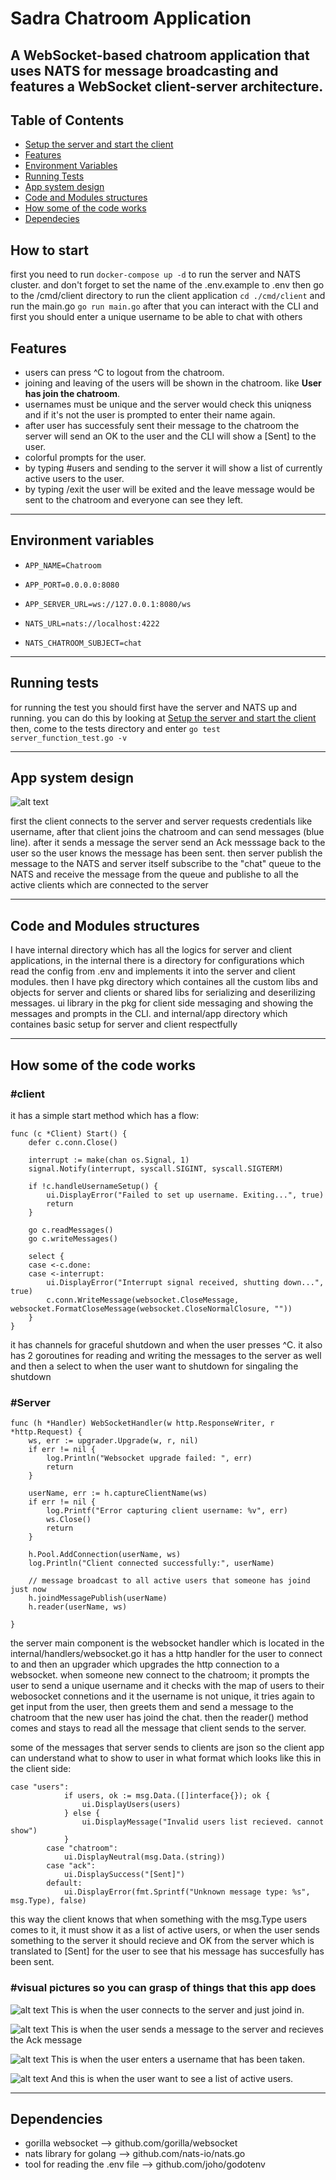 # Sadra Chatroom Application
A WebSocket-based chatroom application that uses NATS for message broadcasting and features a WebSocket client-server architecture.
---

## Table of Contents
- [Setup the server and start the client](#how-to-start)
- [Features](#features)
- [Environment Variables](#environment-variables)
- [Running Tests](#running-tests)
- [App system design](#app-system-design)
- [Code and Modules structures](#code-and-modules-structures)
- [How some of the code works](#how-some-of-the-code-works)
- [Dependecies](#dependencies)


## How to start
first you need to run ``` docker-compose up -d ```
to run the server and NATS cluster. and don't forget to set the name of the .env.example to .env
then go to the /cmd/client directory to run the client application
```cd ./cmd/client``` and run the main.go ```go run main.go```
after that you can interact with the CLI and first you should enter a unique username to be able to chat with others

## Features
- users can press ^C to logout from the chatroom.
- joining and leaving of the users will be shown in the chatroom. like **User has join the chatroom**.
- usernames must be unique and the server would check this uniqness and if it's not the user is prompted to enter their name again.
- after user has successfuly sent their message to the chatroom the server will send an OK to the user and the CLI will show a [Sent] to the user.
- colorful prompts for the user.
- by typing #users and sending to the server it will show a list of currently active users to the user.
- by typing /exit the user will be exited and the leave message would be sent to the chatroom and everyone can see they left.

---
## Environment variables
- ```APP_NAME=Chatroom```
- ```APP_PORT=0.0.0.0:8080```
- ```APP_SERVER_URL=ws://127.0.0.1:8080/ws```

- ```NATS_URL=nats://localhost:4222```
- ```NATS_CHATROOM_SUBJECT=chat```

---
## Running tests
for running the test you should first have the server and NATS up and running. you can 
do this by looking at [Setup the server and start the client](#how-to-start)
then, come to the tests directory and enter ```go test server_function_test.go -v```

---
## App system design
![alt text](./assets/architucture.png)

first the client connects to the server and server requests credentials like username, after that client joins the chatroom and can send messages (blue line).
after it sends a message the server send an Ack messsage back to the user so the user knows the message has been sent. then server publish the message to the NATS and server itself subscribe to the "chat" queue to the NATS and receive the message from the queue and publishe to all the active clients which are connected to the server

---
## Code and Modules structures
I have internal directory which has all the logics for server and client applications, in the internal there is a directory for configurations which read the config from .env and implements it into the server and client modules.
then I have pkg directory which containes all the custom libs and objects for server and clients or shared libs for serializing and deserilizing messages.
ui library in the pkg for client side messaging and showing the messages and prompts in the CLI. 
and internal/app directory which containes basic setup for server and client respectfully

---
## How some of the code works
### #client
it has a simple start method which has a flow: 
```
func (c *Client) Start() {
	defer c.conn.Close()

	interrupt := make(chan os.Signal, 1)
	signal.Notify(interrupt, syscall.SIGINT, syscall.SIGTERM)

	if !c.handleUsernameSetup() {
		ui.DisplayError("Failed to set up username. Exiting...", true)
		return
	}

	go c.readMessages()
	go c.writeMessages()

	select {
	case <-c.done:
	case <-interrupt:
		ui.DisplayError("Interrupt signal received, shutting down...", true)
		c.conn.WriteMessage(websocket.CloseMessage, websocket.FormatCloseMessage(websocket.CloseNormalClosure, ""))
	}
}
```
it has channels for graceful shutdown and when the user presses ^C.
it also has 2 goroutines for reading and writing the messages to the server as well
and then a select to when the user want to shutdown for singaling the shutdown


### #Server
```
func (h *Handler) WebSocketHandler(w http.ResponseWriter, r *http.Request) {
	ws, err := upgrader.Upgrade(w, r, nil)
	if err != nil {
		log.Println("Websocket upgrade failed: ", err)
		return
	}

	userName, err := h.captureClientName(ws)
	if err != nil {
		log.Printf("Error capturing client username: %v", err)
		ws.Close()
		return
	}

	h.Pool.AddConnection(userName, ws)
	log.Println("Client connected successfully:", userName)

	// message broadcast to all active users that someone has joind just now
	h.joindMessagePublish(userName)
	h.reader(userName, ws)

}
```
the server main component is the websocket handler which is located in the internal/handlers/websocket.go
it has a http handler for the user to connect to and then an upgrader which upgrades the http connection to a websocket.
when someone new connect to the chatroom; it prompts the user to send a unique username and it checks with the map of users to their webosocket connetions and it the username is not unique, it tries again to get input from the user, then greets them and send a message to the chatroom that the new user has joind the chat.
then the reader() method comes and stays to read all the message that client sends to the server.

some of the messages that server sends to clients are json so the client app can understand what to show to user in what format which looks like this in the client side:
```
case "users":
			if users, ok := msg.Data.([]interface{}); ok {
				ui.DisplayUsers(users)
			} else {
				ui.DisplayMessage("Invalid users list recieved. cannot show")
			}
		case "chatroom":
			ui.DisplayNeutral(msg.Data.(string))
		case "ack":
			ui.DisplaySuccess("[Sent]")
		default:
			ui.DisplayError(fmt.Sprintf("Unknown message type: %s", msg.Type), false)
```
this way the client knows that when something with the msg.Type users comes to it, it must show it as a list of active users, or when the user sends something to the server it should recieve and OK from the server which is translated to [Sent] for the user to see that his message has succesfully has been sent.

### #visual pictures so you can grasp of things that this app does
![alt text](./assets/username_prompt.png)
This is when the user connects to the server and just joind in.

![alt text](./assets/chatroom_sent.png)
This is when the user sends a message to the server and recieves the Ack message

![alt text](./assets/not_unique_name.png)
This is when the user enters a username that has been taken.

![alt text](./assets/active_users.png)
And this is when the user want to see a list of active users.

---
## Dependencies
- gorilla websocket --> github.com/gorilla/websocket
- nats library for golang --> github.com/nats-io/nats.go
- tool for reading the .env file --> github.com/joho/godotenv